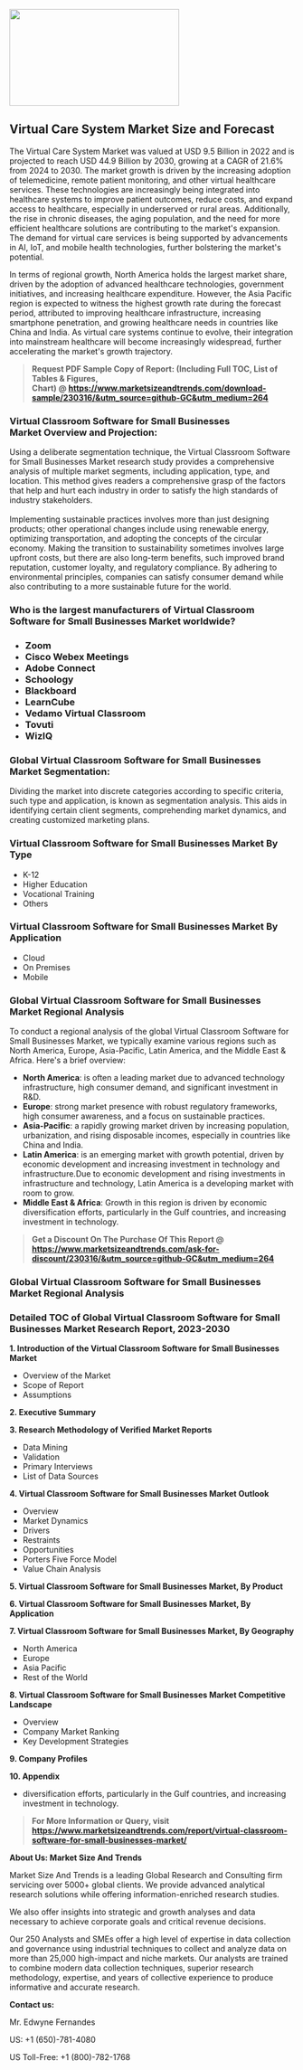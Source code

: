 <p><img class="alignnone size-medium wp-image-20088" src="https://ffe5etoiles.com/wp-content/uploads/2024/12/MST1-300x171.png" alt="" width="300" height="171" /></p><h2>Virtual Care System Market Size and Forecast</h2><p>The Virtual Care System Market was valued at USD 9.5 Billion in 2022 and is projected to reach USD 44.9 Billion by 2030, growing at a CAGR of 21.6% from 2024 to 2030. The market growth is driven by the increasing adoption of telemedicine, remote patient monitoring, and other virtual healthcare services. These technologies are increasingly being integrated into healthcare systems to improve patient outcomes, reduce costs, and expand access to healthcare, especially in underserved or rural areas. Additionally, the rise in chronic diseases, the aging population, and the need for more efficient healthcare solutions are contributing to the market's expansion. The demand for virtual care services is being supported by advancements in AI, IoT, and mobile health technologies, further bolstering the market's potential.</p><p>In terms of regional growth, North America holds the largest market share, driven by the adoption of advanced healthcare technologies, government initiatives, and increasing healthcare expenditure. However, the Asia Pacific region is expected to witness the highest growth rate during the forecast period, attributed to improving healthcare infrastructure, increasing smartphone penetration, and growing healthcare needs in countries like China and India. As virtual care systems continue to evolve, their integration into mainstream healthcare will become increasingly widespread, further accelerating the market's growth trajectory.</p></p><blockquote id="" class=""><strong>Request PDF Sample Copy of Report: (Including Full TOC, List of Tables &amp; Figures, Chart)&nbsp;@&nbsp;<strong><a href="https://www.marketsizeandtrends.com/download-sample/230316/&utm_source=github-GC&utm_medium=264" target="_blank">https://www.marketsizeandtrends.com/download-sample/230316/&utm_source=github-GC&utm_medium=264</a></strong></strong></blockquote><h3 id="" class="">Virtual Classroom Software for Small Businesses Market&nbsp;Overview and Projection:</h3><p id="" class="">Using a deliberate segmentation technique, the Virtual Classroom Software for Small Businesses Market research study provides a comprehensive analysis of multiple market segments, including application, type, and location. This method gives readers a comprehensive grasp of the factors that help and hurt each industry in order to satisfy the high standards of industry stakeholders. <br /> <br />Implementing sustainable practices involves more than just designing products; other operational changes include using renewable energy, optimizing transportation, and adopting the concepts of the circular economy. Making the transition to sustainability sometimes involves large upfront costs, but there are also long-term benefits, such improved brand reputation, customer loyalty, and regulatory compliance. By adhering to environmental principles, companies can satisfy consumer demand while also contributing to a more sustainable future for the world.</p><h3 id="" class="">Who is the largest manufacturers of&nbsp;Virtual Classroom Software for Small Businesses Market worldwide?</h3><h3 class=""><p><ul><li>Zoom </li><li> Cisco Webex Meetings </li><li> Adobe Connect </li><li> Schoology </li><li> Blackboard </li><li> LearnCube </li><li> Vedamo Virtual Classroom </li><li> Tovuti </li><li> WizIQ</li></ul></p></h3><h3 id="" class="">Global&nbsp;Virtual Classroom Software for Small Businesses Market Segmentation:</h3><p id="" class="">Dividing the market into discrete categories according to specific criteria, such type and application, is known as segmentation analysis. This aids in identifying certain client segments, comprehending market dynamics, and creating customized marketing plans.</p><h3 id="" class="">Virtual Classroom Software for Small Businesses Market&nbsp;By Type</h3><p><p><ul><li>K-12</li><li> Higher Education</li><li> Vocational Training</li><li> Others</p></li></ul></p></p><h3 id="" class="">Virtual Classroom Software for Small Businesses Market&nbsp;By Application</h3><p class=""><p><ul><li>Cloud</li><li> On Premises</li><li> Mobile</li></ul></p></p><h3 id="" class="">Global Virtual Classroom Software for Small Businesses Market Regional Analysis</h3><p id="" class="">To conduct a regional analysis of the global Virtual Classroom Software for Small Businesses Market, we typically examine various regions such as North America, Europe, Asia-Pacific, Latin America, and the Middle East &amp; Africa. Here's a brief overview:</p><ul><li><strong>North America</strong>: is often a leading market due to advanced technology infrastructure, high consumer demand, and significant investment in R&amp;D.</li><li><strong>Europe</strong>: strong market presence with robust regulatory frameworks, high consumer awareness, and a focus on sustainable practices.</li><li><strong>Asia-Pacific</strong>: a rapidly growing market driven by increasing population, urbanization, and rising disposable incomes, especially in countries like China and India.</li><li><strong>Latin America</strong>: is an emerging market with growth potential, driven by economic development and increasing investment in technology and infrastructure.Due to economic development and rising investments in infrastructure and technology, Latin America is a developing market with room to grow.</li><li><strong>Middle East &amp; Africa</strong>: Growth in this region is driven by economic diversification efforts, particularly in the Gulf countries, and increasing investment in technology.</li></ul><blockquote id="" class=""><strong>Get a Discount On The Purchase Of This Report @ <strong><a href="https://www.marketsizeandtrends.com/ask-for-discount/230316/&utm_source=github-GC&utm_medium=264" target="_blank">https://www.marketsizeandtrends.com/ask-for-discount/230316/&utm_source=github-GC&utm_medium=264</a></strong></strong></blockquote><h3 id="" class="">Global Virtual Classroom Software for Small Businesses Market Regional Analysis</h3><h3 id="" class="">Detailed TOC of Global Virtual Classroom Software for Small Businesses Market Research Report, 2023-2030</h3><p id="" class=""><strong>1. Introduction of the Virtual Classroom Software for Small Businesses Market</strong></p><ul><li>Overview of the Market</li><li>Scope of Report</li><li>Assumptions</li></ul><p id="" class=""><strong>2. Executive Summary</strong></p><p id="" class=""><strong>3. Research Methodology of Verified Market Reports</strong></p><ul><li>Data Mining</li><li>Validation</li><li>Primary Interviews</li><li>List of Data Sources</li></ul><p id="" class=""><strong>4. Virtual Classroom Software for Small Businesses Market Outlook</strong></p><ul><li>Overview</li><li>Market Dynamics</li><li>Drivers</li><li>Restraints</li><li>Opportunities</li><li>Porters Five Force Model</li><li>Value Chain Analysis</li></ul><p id="" class=""><strong>5. Virtual Classroom Software for Small Businesses Market, By Product</strong></p><p id="" class=""><strong>6. Virtual Classroom Software for Small Businesses Market, By Application</strong></p><p id="" class=""><strong>7. Virtual Classroom Software for Small Businesses Market, By Geography</strong></p><ul><li>North America</li><li>Europe</li><li>Asia Pacific</li><li>Rest of the World</li></ul><p id="" class=""><strong>8. Virtual Classroom Software for Small Businesses Market Competitive Landscape</strong></p><ul><li>Overview</li><li>Company Market Ranking</li><li>Key Development Strategies</li></ul><p id="" class=""><strong>9. Company Profiles</strong></p><p id="" class=""><strong>10. Appendix</strong></p><ul><li>diversification efforts, particularly in the Gulf countries, and increasing investment in technology.</li></ul><blockquote id="" class=""><strong>For More Information or Query, visit <strong><strong><a href="https://www.marketsizeandtrends.com/report/virtual-classroom-software-for-small-businesses-market/" target="_blank">https://www.marketsizeandtrends.com/report/virtual-classroom-software-for-small-businesses-market/</a></strong></strong></strong></blockquote><p id="" class=""><strong>About Us: Market Size And Trends</strong></p><p id="" class="">Market Size And Trends is a leading Global Research and Consulting firm servicing over 5000+ global clients. We provide advanced analytical research solutions while offering information-enriched research studies.</p><p id="" class="">We also offer insights into strategic and growth analyses and data necessary to achieve corporate goals and critical revenue decisions.</p><p id="" class="">Our 250 Analysts and SMEs offer a high level of expertise in data collection and governance using industrial techniques to collect and analyze data on more than 25,000 high-impact and niche markets. Our analysts are trained to combine modern data collection techniques, superior research methodology, expertise, and years of collective experience to produce informative and accurate research.</p><p id="" class=""><strong>Contact us:</strong></p><p id="" class="">Mr. Edwyne Fernandes</p><p id="" class="">US: +1 (650)-781-4080</p><p id="" class="">US Toll-Free: +1 (800)-782-1768</p>
